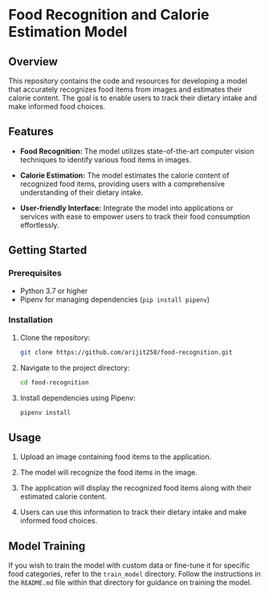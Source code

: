 # Food Recognition and Calorie Estimation Model

## Overview

This repository contains the code and resources for developing a model that accurately recognizes food items from images and estimates their calorie content. The goal is to enable users to track their dietary intake and make informed food choices.

## Features

- **Food Recognition:** The model utilizes state-of-the-art computer vision techniques to identify various food items in images.
  
- **Calorie Estimation:** The model estimates the calorie content of recognized food items, providing users with a comprehensive understanding of their dietary intake.

- **User-friendly Interface:** Integrate the model into applications or services with ease to empower users to track their food consumption effortlessly.

## Getting Started

### Prerequisites

- Python 3.7 or higher
- Pipenv for managing dependencies (`pip install pipenv`)

### Installation

1. Clone the repository:

   ```bash
   git clone https://github.com/arijit258/food-recognition.git
   ```

2. Navigate to the project directory:

   ```bash
   cd food-recognition
   ```

3. Install dependencies using Pipenv:

   ```bash
   pipenv install
   ```


## Usage

1. Upload an image containing food items to the application.

2. The model will recognize the food items in the image.

3. The application will display the recognized food items along with their estimated calorie content.

4. Users can use this information to track their dietary intake and make informed food choices.

## Model Training

If you wish to train the model with custom data or fine-tune it for specific food categories, refer to the `train_model` directory. Follow the instructions in the `README.md` file within that directory for guidance on training the model.

